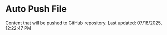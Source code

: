 # Auto Push File

Content that will be pushed to GitHub repository.
Last updated: 07/18/2025, 12:22:47 PM